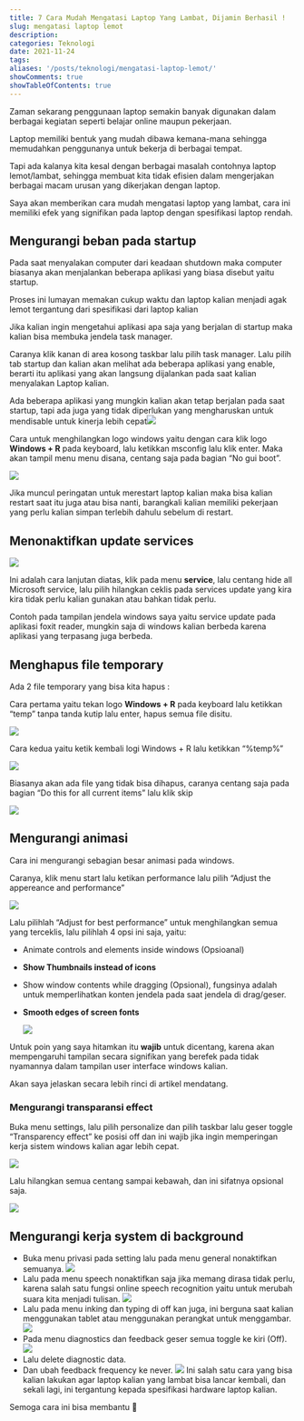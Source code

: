 ```yaml
---
title: 7 Cara Mudah Mengatasi Laptop Yang Lambat, Dijamin Berhasil !
slug: mengatasi laptop lemot
description:
categories: Teknologi
date: 2021-11-24
tags:
aliases: '/posts/teknologi/mengatasi-laptop-lemot/'
showComments: true
showTableOfContents: true
---
```


Zaman sekarang penggunaan laptop semakin banyak digunakan dalam berbagai kegiatan seperti belajar online maupun pekerjaan.

Laptop memiliki bentuk yang mudah dibawa kemana-mana sehingga memudahkan penggunanya untuk bekerja di berbagai tempat.

Tapi ada kalanya kita kesal dengan berbagai masalah contohnya laptop lemot/lambat, sehingga membuat kita tidak efisien dalam mengerjakan berbagai macam urusan yang dikerjakan dengan laptop.

Saya akan memberikan cara mudah mengatasi laptop yang lambat, cara ini memiliki efek yang signifikan pada laptop dengan spesifikasi laptop rendah.

## Mengurangi beban pada startup

Pada saat menyalakan computer dari keadaan shutdown maka computer biasanya akan menjalankan beberapa aplikasi yang biasa disebut yaitu startup.

Proses ini lumayan memakan cukup waktu dan laptop kalian menjadi agak lemot tergantung dari spesifikasi dari laptop kalian

Jika kalian ingin mengetahui aplikasi apa saja yang berjalan di startup maka kalian bisa membuka jendela task manager.

Caranya klik kanan di area kosong taskbar lalu pilih task manager. Lalu pilih tab startup dan kalian akan melihat ada beberapa aplikasi yang enable, berarti itu aplikasi yang akan langsung dijalankan pada saat kalian menyalakan Laptop kalian.

Ada beberapa aplikasi yang mungkin kalian akan tetap berjalan pada saat startup, tapi ada juga yang tidak diperlukan yang mengharuskan untuk mendisable untuk kinerja lebih cepat![](./buka-task-manager.png)

Cara untuk menghilangkan logo windows yaitu dengan cara klik logo **Windows + R** pada keyboard, lalu ketikkan msconfig lalu klik enter. Maka akan tampil menu menu disana, centang saja pada bagian “No gui boot”.

![](./menghilangkan-bot-gui.png)

Jika muncul peringatan untuk merestart laptop kalian maka bisa kalian restart saat itu juga atau bisa nanti, barangkali kalian memiliki pekerjaan yang perlu kalian simpan terlebih dahulu sebelum di restart.

## Menonaktifkan update services

![](./nonaktifkan-services.png)

Ini adalah cara lanjutan diatas, klik pada menu **service**, lalu centang hide all Microsoft service, lalu pilih hilangkan ceklis pada services update yang kira kira tidak perlu kalian gunakan atau bahkan tidak perlu.

Contoh pada tampilan jendela windows saya yaitu service update pada aplikasi foxit reader, mungkin saja di windows kalian berbeda karena aplikasi yang terpasang juga berbeda.

## Menghapus file temporary

Ada 2 file temporary yang bisa kita hapus :

Cara pertama yaitu tekan logo **Windows + R** pada keyboard lalu ketikkan “temp” tanpa tanda kutip lalu enter, hapus semua file disitu.

![](./menghapus-file-temporary-1.png)

Cara kedua yaitu ketik kembali logi Windows + R lalu ketikkan “%temp%”

![](./cara-kedua-hapus-file-temporary.png)

Biasanya akan ada file yang tidak bisa dihapus, caranya centang saja pada bagian “Do this for all current items” lalu klik skip

![](./try-again.png)

## Mengurangi animasi

Cara ini mengurangi sebagian besar animasi pada windows.

Caranya, klik menu start lalu ketikan performance lalu pilih “Adjust the appereance and performance”

![](./7-mengurangi-animasi.png)

Lalu pilihlah “Adjust for best performance” untuk menghilangkan semua yang terceklis, lalu pilihlah 4 opsi ini saja, yaitu:

- Animate controls and elements inside windows (Opsioanal)
- **Show Thumbnails instead of icons**
- Show window contents while dragging (Opsional), fungsinya adalah untuk memperlihatkan konten jendela pada saat jendela di drag/geser.
- **Smooth edges of screen fonts**

  ![](./visual-effect.png)

Untuk poin yang saya hitamkan itu **wajib** untuk dicentang, karena akan mempengaruhi tampilan secara signifikan yang berefek pada tidak nyamannya dalam tampilan user interface windows kalian.

Akan saya jelaskan secara lebih rinci di artikel mendatang.

### Mengurangi transparansi effect

Buka menu settings, lalu pilih personalize dan pilih taskbar lalu geser toggle “Transparency effect” ke posisi off dan ini wajib jika ingin memperingan kerja sistem windows kalian agar lebih cepat.

![](./transparancy-effect.png)

Lalu hilangkan semua centang sampai kebawah, dan ini sifatnya opsional saja.

![](./acent-color.png)

## Mengurangi kerja system di background

- Buka menu privasi pada setting lalu pada menu general nonaktifkan semuanya.
  ![](./general-privacy-setting.png)
- Lalu pada menu speech nonaktifkan saja jika memang dirasa tidak perlu, karena salah satu fungsi online speech recognition yaitu untuk merubah suara kita menjadi tulisan.
  ![](./speech-recognition.png)
- Lalu pada menu inking dan typing di off kan juga, ini berguna saat kalian menggunakan tablet atau menggunakan perangkat untuk menggambar.
  ![](./typing-personalization.png)
- Pada menu diagnostics dan feedback geser semua toggle ke kiri (Off).
  ![](./diagnostic-feedback.png)
- Lalu delete diagnostic data.
- Dan ubah feedback frequency ke never.
  ![](./diagnostic-feedback-2.png)
  Ini salah satu cara yang bisa kalian lakukan agar laptop kalian yang lambat bisa lancar kembali, dan sekali lagi, ini tergantung kepada spesifikasi hardware laptop kalian.

Semoga cara ini bisa membantu 🙂
